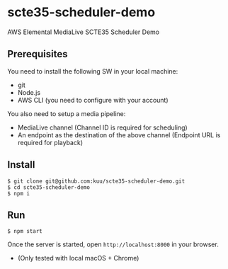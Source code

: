 # scte35-scheduler-demo
AWS Elemental MediaLive SCTE35 Scheduler Demo

## Prerequisites
You need to install the following SW in your local machine:
* git
* Node.js
* AWS CLI (you need to configure with your account)

You also need to setup a media pipeline:
* MediaLive channel (Channel ID is required for scheduling)
* An endpoint as the destination of the above channel (Endpoint URL is required for playback)


## Install
```
$ git clone git@github.com:kuu/scte35-scheduler-demo.git
$ cd scte35-scheduler-demo
$ npm i
```

## Run
```
$ npm start
```
Once the server is started, open `http://localhost:8000` in your browser.
* (Only tested with local macOS + Chrome)
